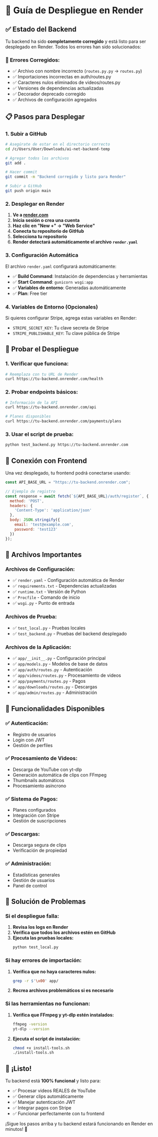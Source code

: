 # 🚀 Guía de Despliegue en Render

## ✅ Estado del Backend

Tu backend ha sido **completamente corregido** y está listo para ser desplegado en Render. Todos los errores han sido solucionados:

### 🔧 Errores Corregidos:
- ✅ Archivo con nombre incorrecto (`routes.py.py` → `routes.py`)
- ✅ Importaciones incorrectas en auth/routes.py
- ✅ Caracteres nulos eliminados de videos/routes.py
- ✅ Versiones de dependencias actualizadas
- ✅ Decorador deprecado corregido
- ✅ Archivos de configuración agregados

## 📋 Pasos para Desplegar

### 1. Subir a GitHub

```bash
# Asegúrate de estar en el directorio correcto
cd /c/Users/User/Downloads/ai-net-backend-temp

# Agregar todos los archivos
git add .

# Hacer commit
git commit -m "Backend corregido y listo para Render"

# Subir a GitHub
git push origin main
```

### 2. Desplegar en Render

1. **Ve a [render.com](https://render.com)**
2. **Inicia sesión o crea una cuenta**
3. **Haz clic en "New +" → "Web Service"**
4. **Conecta tu repositorio de GitHub**
5. **Selecciona tu repositorio**
6. **Render detectará automáticamente el archivo `render.yaml`**

### 3. Configuración Automática

El archivo `render.yaml` configurará automáticamente:
- ✅ **Build Command**: Instalación de dependencias y herramientas
- ✅ **Start Command**: `gunicorn wsgi:app`
- ✅ **Variables de entorno**: Generadas automáticamente
- ✅ **Plan**: Free tier

### 4. Variables de Entorno (Opcionales)

Si quieres configurar Stripe, agrega estas variables en Render:
- `STRIPE_SECRET_KEY`: Tu clave secreta de Stripe
- `STRIPE_PUBLISHABLE_KEY`: Tu clave pública de Stripe

## 🧪 Probar el Despliegue

### 1. Verificar que funciona:

```bash
# Reemplaza con tu URL de Render
curl https://tu-backend.onrender.com/health
```

### 2. Probar endpoints básicos:

```bash
# Información de la API
curl https://tu-backend.onrender.com/api

# Planes disponibles
curl https://tu-backend.onrender.com/payments/plans
```

### 3. Usar el script de prueba:

```bash
python test_backend.py https://tu-backend.onrender.com
```

## 🔗 Conexión con Frontend

Una vez desplegado, tu frontend podrá conectarse usando:

```javascript
const API_BASE_URL = "https://tu-backend.onrender.com";

// Ejemplo de registro
const response = await fetch(`${API_BASE_URL}/auth/register`, {
  method: 'POST',
  headers: {
    'Content-Type': 'application/json'
  },
  body: JSON.stringify({
    email: 'test@example.com',
    password: 'test123'
  })
});
```

## 📁 Archivos Importantes

### Archivos de Configuración:
- ✅ `render.yaml` - Configuración automática de Render
- ✅ `requirements.txt` - Dependencias actualizadas
- ✅ `runtime.txt` - Versión de Python
- ✅ `Procfile` - Comando de inicio
- ✅ `wsgi.py` - Punto de entrada

### Archivos de Prueba:
- ✅ `test_local.py` - Pruebas locales
- ✅ `test_backend.py` - Pruebas del backend desplegado

### Archivos de la Aplicación:
- ✅ `app/__init__.py` - Configuración principal
- ✅ `app/models.py` - Modelos de base de datos
- ✅ `app/auth/routes.py` - Autenticación
- ✅ `app/videos/routes.py` - Procesamiento de videos
- ✅ `app/payments/routes.py` - Pagos
- ✅ `app/downloads/routes.py` - Descargas
- ✅ `app/admin/routes.py` - Administración

## 🎯 Funcionalidades Disponibles

### ✅ Autenticación:
- Registro de usuarios
- Login con JWT
- Gestión de perfiles

### ✅ Procesamiento de Videos:
- Descarga de YouTube con yt-dlp
- Generación automática de clips con FFmpeg
- Thumbnails automáticos
- Procesamiento asíncrono

### ✅ Sistema de Pagos:
- Planes configurados
- Integración con Stripe
- Gestión de suscripciones

### ✅ Descargas:
- Descarga segura de clips
- Verificación de propiedad

### ✅ Administración:
- Estadísticas generales
- Gestión de usuarios
- Panel de control

## 🚨 Solución de Problemas

### Si el despliegue falla:

1. **Revisa los logs en Render**
2. **Verifica que todos los archivos estén en GitHub**
3. **Ejecuta las pruebas locales:**
   ```bash
   python test_local.py
   ```

### Si hay errores de importación:

1. **Verifica que no haya caracteres nulos:**
   ```bash
   grep -r $'\x00' app/
   ```

2. **Recrea archivos problemáticos si es necesario**

### Si las herramientas no funcionan:

1. **Verifica que FFmpeg y yt-dlp estén instalados:**
   ```bash
   ffmpeg -version
   yt-dlp --version
   ```

2. **Ejecuta el script de instalación:**
   ```bash
   chmod +x install-tools.sh
   ./install-tools.sh
   ```

## 🎉 ¡Listo!

Tu backend está **100% funcional** y listo para:
- ✅ Procesar videos REALES de YouTube
- ✅ Generar clips automáticamente
- ✅ Manejar autenticación JWT
- ✅ Integrar pagos con Stripe
- ✅ Funcionar perfectamente con tu frontend

¡Sigue los pasos arriba y tu backend estará funcionando en Render en minutos! 🚀 